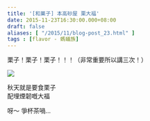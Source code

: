 ```yaml
---
title: '[和菓子] 本高砂屋 栗大福'
date: 2015-11-23T16:30:00.000+08:00
draft: false
aliases: [ "/2015/11/blog-post_23.html" ]
tags : [flavor - 螞蟻族]
---
```


栗子！栗子！栗子！！！（非常重要所以講三次！）  

![](/images/hontakachestnut.jpg)

秋天就是要食栗子  
配埋煙韌嘅大福  
  
呀～ 爭杯茶喎...
